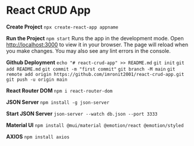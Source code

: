 # React CRUD App
**Create Project**
```npx create-react-app appname```

**Run the Project**
```npm start```
Runs the app in the development mode.
Open [http://localhost:3000](http://localhost:3000) to view it in your browser.
The page will reload when you make changes.
You may also see any lint errors in the console.


**Github Deployment**
```echo "# react-crud-app" >> README.md```
```git init```
```git add README.md```
```git commit -m "first commit"```
```git branch -M main```
```git remote add origin https://github.com/imronit2001/react-crud-app.git```
```git push -u origin main```

**React Router DOM**
```npm i react-router-dom```

**JSON Server**
```npm install -g json-server```

**Start JSON Server**
```json-server --watch db.json --port 3333```

**Material UI**
```npm install @mui/material @emotion/react @emotion/styled```

**AXIOS**
```npm install axios```

